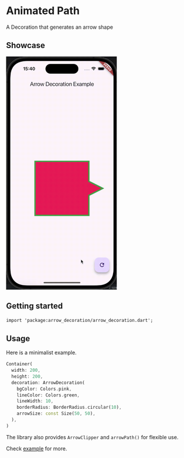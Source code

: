 # Animated Path

A Decoration that generates an arrow shape

## Showcase

<img src="https://github.com/Dabbit-Chan/arrow_decoration/blob/main/gifs/ArrowDecorationCase.gif" width=60%>

## Getting started

`import 'package:arrow_decoration/arrow_decoration.dart';`

## Usage

Here is a minimalist example.

```dart
Container(
  width: 200,
  height: 200,
  decoration: ArrowDecoration(
    bgColor: Colors.pink,
    lineColor: Colors.green,
    lineWidth: 10,
    borderRadius: BorderRadius.circular(10),
    arrowSize: const Size(50, 50),
  ),
)
```
The library also provides `ArrowClipper` and `arrowPath()` for flexible use.

Check [example](https://github.com/Dabbit-Chan/arrow_decoration/tree/master/example) for more.
